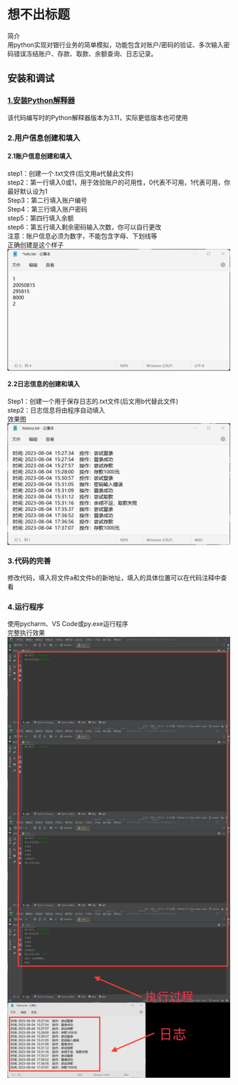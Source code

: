 # **想不出标题**
简介  
用python实现对银行业务的简单模拟，功能包含对账户/密码的验证、多次输入密码错误冻结账户、存款、取款、余额查询、日志记录。
## 安装和调试
### [1.安装Python解释器](https://www.python.org)
该代码编写时的Python解释器版本为3.11，实际更低版本也可使用
### 2.用户信息创建和填入
#### 2.1账户信息创建和填入
step1：创建一个.txt文件(后文用a代替此文件)    
step2：第一行填入0或1，用于效验账户的可用性，0代表不可用，1代表可用，你最好默认设为1  
Step3：第二行填入账户编号  
Step4：第三行填入账户密码  
step5：第四行填入余额  
step6：第五行填入剩余密码输入次数，你可以自行更改  
注意：账户信息必须为数字，不能包含字母、下划线等  
正确创建是这个样子  
<img src="./picture/1.png" width = "500" height = "" alt="示例1" align=center />
#### 2.2日志信息的创建和填入
Step1：创建一个用于保存日志的.txt文件(后文用b代替此文件)    
step2：日志信息将由程序自动填入  
效果图  
<img src="./picture/2.PNG" width = "500" height = "" alt="效果图2" align=center />
### 3.代码的完善
修改代码，填入将文件a和文件b的新地址，填入的具体位置可以在代码注释中查看
### 4.运行程序
使用pycharm、VS Code或py.exe运行程序  
完整执行效果  
<img src="./picture/3.JPG" width = "500" height = "" alt="效果图3" align=center />
